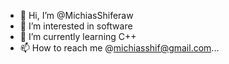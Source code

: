 - 👋 Hi, I’m @MichiasShiferaw
- 👀 I’m interested in software 
- 🌱 I’m currently learning C++
- 📫 How to reach me @michiasshif@gmail.com...
<!---
MichiasShiferaw/MichiasShiferaw is a ✨ special ✨ repository because its `README.md` (this file) appears on your GitHub profile.
You can click the Preview link to take a look at your changes.
--->



<!--

Basic Format

[![Anurag's GitHub stats](https://github-readme-stats.vercel.app/api?username=MichiasShiferaw)](https://github.com/anuraghazra/github-readme-stats)

--->

<!--

Top Languages
[![Top Langs](https://github-readme-stats.vercel.app/api/top-langs/?username=MichiasShiferaw)](https://github.com/anuraghazra/github-readme-stats)


![Anurag's GitHub stats](https://github-readme-stats.vercel.app/api?username=MichiasShiferaw&show_icons=true&theme=radical)
-->
